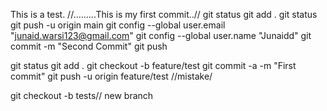 This is a test.
//.........This is my first commit..//
git status
git add . 
git status
git push -u origin main
git config --global user.email "junaid.warsi123@gmail.com"
  git config --global user.name "Junaidd"
git commit -m "Second Commit"
git push

git status
git add .
git checkout -b feature/test
git commit -a -m "First commit"
git push -u origin feature/test
//mistake/




git checkout -b tests// new branch

